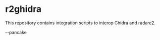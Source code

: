r2ghidra
========

This repository contains integration scripts to interop Ghidra and radare2.

--pancake

